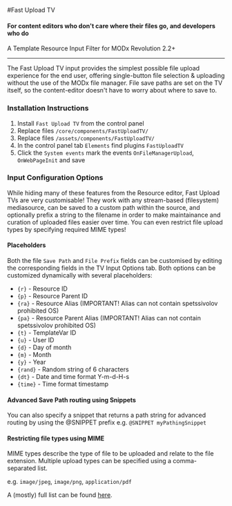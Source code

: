 #Fast Upload TV 
#### For content editors who don't care where their files go, and developers who do
A Template Resource Input Filter for MODx Revolution 2.2+

------------------------------------

The Fast Upload TV input provides the simplest possible file upload experience for the end user, 
offering single-button file selection & uploading without the use of the MODx file manager. File save paths are 
set on the TV itself, so the content-editor doesn't have to worry about where to save to.

### Installation Instructions
1. Install `Fast Upload TV` from the control panel
2. Replace files `/core/components/FastUploadTV/`
3. Replace files `/assets/components/FastUploadTV/`
4. In the control panel tab `Elements` find plugins `FastUploadTV`
5. Click the `System events` mark the events `OnFileManagerUpload`, `OnWebPageInit` and save


### Input Configuration Options
While hiding many of these features from the Resource editor, Fast Upload TVs are very customisable! They 
work with any stream-based (filesystem) mediasource, can be saved to a custom path within the source, and optionally 
prefix a string to the filename in order to make maintainance and curation of uploaded files easier over time. 
You can even restrict file upload types by specifying required MIME types!

#### Placeholders
Both the file `Save Path` and `File Prefix` fields can be customised by editing the corresponding fields in 
the TV Input Options tab. Both options can be customized dynamically with several placeholders:

* `{r}`     - Resource ID
* `{p}`     - Resource Parent ID
* `{ra}`    - Resource Alias (IMPORTANT! Alias can not contain spetssivolov prohibited OS)
* `{pa}`    - Resource Parent Alias (IMPORTANT! Alias can not contain spetssivolov prohibited OS)
* `{t}`     - TemplateVar ID
* `{u}`     - User ID
* `{d}`     - Day of month
* `{m}`     - Month
* `{y}`     - Year
* `{rand}`  - Random string of 6 characters
* `{dt}`    - Date and time format Y-m-d-H-s
* `{time}`  - Time format timestamp
      
#### Advanced Save Path routing using Snippets
You can also specify a snippet that returns a path string for advanced routing by using the @SNIPPET prefix
e.g. `@SNIPPET myPathingSnippet`


#### Restricting file types using MIME
MIME types describe the type of file to be uploaded and relate to the file extension.
Multiple upload types can be specified using a comma-separated list.

e.g. `image/jpeg`, `image/png`, `application/pdf` 

A (mostly) full list can be found [here](http://webdesign.about.com/od/multimedia/a/mime-types-by-file-extension.htm).